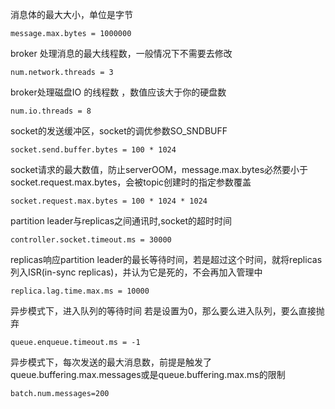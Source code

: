 消息体的最大大小，单位是字节

    message.max.bytes = 1000000

broker 处理消息的最大线程数，一般情况下不需要去修改

    num.network.threads = 3

broker处理磁盘IO 的线程数 ，数值应该大于你的硬盘数

    num.io.threads = 8

socket的发送缓冲区，socket的调优参数SO_SNDBUFF

    socket.send.buffer.bytes = 100 * 1024
    
socket请求的最大数值，防止serverOOM，message.max.bytes必然要小于socket.request.max.bytes，会被topic创建时的指定参数覆盖

    socket.request.max.bytes = 100 * 1024 * 1024
    
partition leader与replicas之间通讯时,socket的超时时间

    controller.socket.timeout.ms = 30000
    
replicas响应partition leader的最长等待时间，若是超过这个时间，就将replicas列入ISR(in-sync replicas)，并认为它是死的，不会再加入管理中

    replica.lag.time.max.ms = 10000
    
异步模式下，进入队列的等待时间 若是设置为0，那么要么进入队列，要么直接抛弃

    queue.enqueue.timeout.ms = -1
    
异步模式下，每次发送的最大消息数，前提是触发了queue.buffering.max.messages或是queue.buffering.max.ms的限制

    batch.num.messages=200